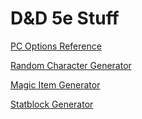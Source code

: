 # D&D 5e Stuff

[PC Options Reference](https://tetra-cube.github.io/dnd/dnd-reference.html)

[Random Character Generator](https://tetra-cube.github.io/dnd/dnd-char-gen.html)

[Magic Item Generator](https://tetra-cube.github.io/dnd/dnd-magic-items.html)

[Statblock Generator](https://tetra-cube.github.io/dnd/dnd-statblock.html)
